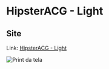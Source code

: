 # HipsterACG - Light

## Site
Link: <a href='#'>HipsterACG - Light</a>

<img src="" alt="Print da tela" title="Print da tela">